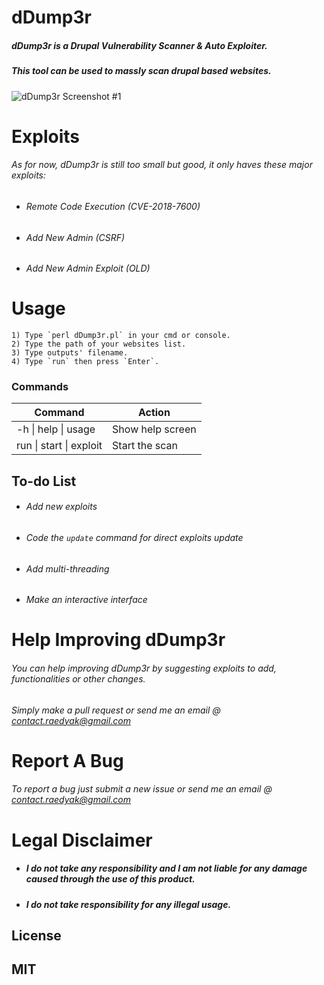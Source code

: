 # dDump3r

##### dDump3r is a Drupal Vulnerability Scanner & Auto Exploiter.
##### This tool can be used to massly scan drupal based websites.

![dDump3r Screenshot #1](https://image.ibb.co/g8uVcK/dump.png)


# Exploits
###### As for now, dDump3r is still too small but good, it only haves these major exploits:
  - ###### Remote Code Execution (CVE-2018-7600)
  - ###### Add New Admin (CSRF)
  - ###### Add New Admin Exploit (OLD)
 
# Usage
    1) Type `perl dDump3r.pl` in your cmd or console.
    2) Type the path of your websites list.
    3) Type outputs' filename.
    4) Type `run` then press `Enter`.

### Commands

| Command | Action |
| ------ | ------ |
| -h \| help \| usage |Show help screen |
| run \| start \| exploit | Start the scan |




## To-do List

 - ###### Add new exploits
 - ###### Code the `update` command for direct exploits update
 - ###### Add multi-threading
 - ###### Make an interactive interface

# Help Improving dDump3r
###### You can help improving dDump3r by suggesting exploits to add, functionalities or other changes.
###### Simply make a pull request or send me an email @ contact.raedyak@gmail.com
# Report A Bug
###### To report a bug just submit a new issue or send me an email @ contact.raedyak@gmail.com



# Legal Disclaimer
- ##### I do not take any responsibility and I am not liable for any damage caused through the use of this product.
- #####  I do not take responsibility for any illegal usage.

License
------
##              MIT


